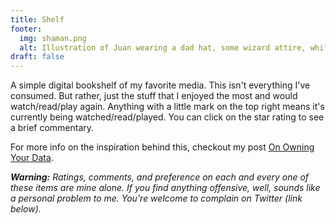 ```yaml
---
title: Shelf
footer:
  img: shaman.png
  alt: Illustration of Juan wearing a dad hat, some wizard attire, while running with scrolls on his hands.
draft: false
---
```


A simple digital bookshelf of my favorite media. This isn't everything I've consumed. But rather, just the stuff that I enjoyed the most and would watch/read/play again. Anything with a little mark on the top right means it's currently being watched/read/played. You can click on the star rating to see a brief commentary.

For more info on the inspiration behind this, checkout my post [On Owning Your Data](/posts/on-owning-your-data/).

_**Warning:** Ratings, comments, and preference on each and every one of these items are mine alone. If you find anything offensive, well, sounds like a personal problem to me. You're welcome to complain on Twitter (link below)._
